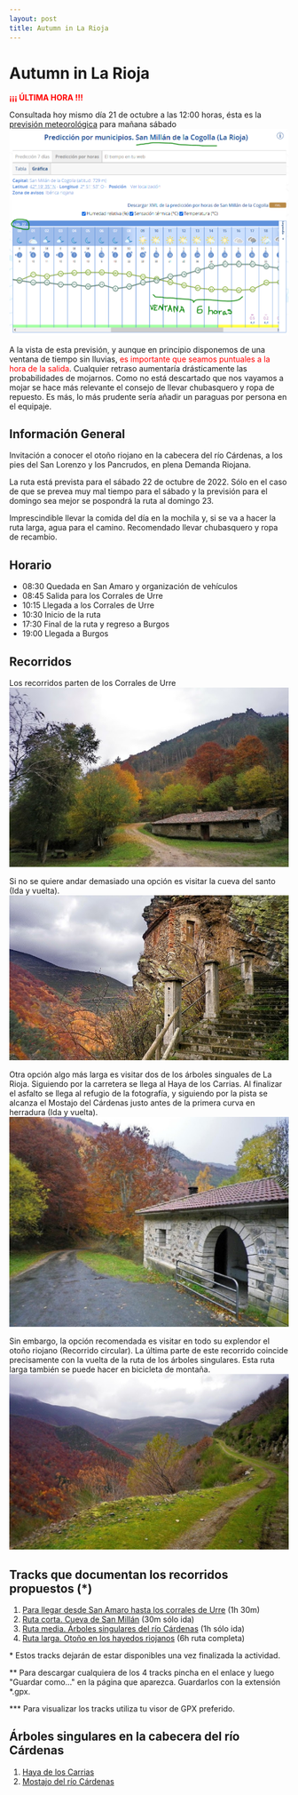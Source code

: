 ```yaml
---
layout: post
title: Autumn in La Rioja
---
```

# Autumn in La Rioja

<span style="color:red">**¡¡¡ ÚLTIMA HORA !!!**</span>

Consultada hoy mismo día 21 de octubre a las 12:00 horas, ésta es la [previsión meteorológica](https://www.aemet.es/es/eltiempo/prediccion/municipios/horas/san-millan-de-la-cogolla-id26130) para mañana sábado
[![Previsión Meteorológica](/images/01Prevision.PNG)](https://www.aemet.es/es/eltiempo/prediccion/municipios/horas/san-millan-de-la-cogolla-id26130)

A la vista de esta previsión, y aunque en principio disponemos de una ventana de tiempo sin lluvias, <span style="color:red">es importante que seamos puntuales a la hora de la salida</span>. Cualquier retraso aumentaría drásticamente las probabilidades de mojarnos. Como no está descartado que nos vayamos a mojar se hace más relevante el consejo de llevar chubasquero y ropa de repuesto. Es más, lo más prudente sería añadir un paraguas por persona en el equipaje.

## Información General
Invitación a conocer el otoño riojano en la cabecera del río Cárdenas, a los pies del San Lorenzo y los Pancrudos, en plena Demanda Riojana.

La ruta está prevista para el sábado 22 de octubre de 2022. Sólo en el caso de que se prevea muy mal tiempo para el sábado y la previsión para el domingo sea mejor se pospondrá la ruta al domingo 23.

Imprescindible llevar la comida del día en la mochila y, si se va a hacer la ruta larga, agua para el camino. Recomendado llevar chubasquero y ropa de recambio.

## Horario
- 08:30 Quedada en San Amaro y organización de vehículos
- 08:45 Salida para los Corrales de Urre
- 10:15 Llegada a los Corrales de Urre
- 10:30 Inicio de la ruta
- 17:30 Final de la ruta y regreso a Burgos
- 19:00 Llegada a Burgos

## Recorridos
Los recorridos parten de los Corrales de Urre
![Corrales de Urre](/images/01Urre.jpg)

Si no se quiere andar demasiado una opción es visitar la cueva del santo (Ida y vuelta).
![Cueva del santo](/images/01Cueva.jpg)

Otra opción algo más larga es visitar dos de los árboles singuales de La Rioja. Siguiendo por la carretera se llega al Haya de los Carrias. Al finalizar el asfalto se llega al refugio de la fotografía, y siguiendo por la pista se alcanza el Mostajo del Cárdenas justo antes de la primera curva en herradura (Ida y vuelta).
![Árboles singulares](/images/01Refugio.jpg)

Sin embargo, la opción recomendada es visitar en todo su explendor el otoño riojano (Recorrido circular). La última parte de este recorrido coincide precisamente con la vuelta de la ruta de los árboles singulares. Esta ruta larga también se puede hacer en bicicleta de montaña.
![Otoño](/images/01Autumn.jpg)

## Tracks que documentan los recorridos propuestos (*)
1. [Para llegar desde San Amaro hasta los corrales de Urre](https://raw.githubusercontent.com/cristinorra/Auxiliar/main/01%20San%20Amaro-Corrales%20de%20Urre.gpx) (1h 30m)
2. [Ruta corta. Cueva de San Millán](https://raw.githubusercontent.com/cristinorra/Auxiliar/main/02%20Corrales%20de%20Urre-Cueva%20de%20San%20Millan.gpx) (30m sólo ida)
3. [Ruta media. Árboles singulares del río Cárdenas](https://raw.githubusercontent.com/cristinorra/Auxiliar/main/03%20Arboles%20singulares%20de%20La%20Rioja.gpx) (1h sólo ida)
4. [Ruta larga. Otoño en los hayedos riojanos](https://raw.githubusercontent.com/cristinorra/Auxiliar/main/04%20Oto%C3%B1o%20Riojano.gpx) (6h ruta completa)

\* Estos tracks dejarán de estar disponibles una vez finalizada la actividad.

** Para descargar cualquiera de los 4 tracks pincha en el enlace y luego "Guardar como..." en la página que aparezca. Guardarlos con la extensión \*.gpx.

*** Para visualizar los tracks utiliza tu visor de GPX preferido.

## Árboles singulares en la cabecera del río Cárdenas
1. [Haya de los Carrias](https://www.larioja.org/larioja-client/cm/medio-ambiente/images?idMmedia=628506)
2. [Mostajo del río Cárdenas](https://www.larioja.org/larioja-client/cm/medio-ambiente/images?idMmedia=628546)
